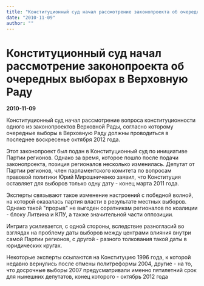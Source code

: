 ```yaml
---
title: "Конституционный суд начал рассмотрение законопроекта об очередных выборах в Верховную Раду"
date: "2010-11-09"
author: ""
---
```


# Конституционный суд начал рассмотрение законопроекта об очередных выборах в Верховную Раду

**2010-11-09** 

Конституционный суд начал рассмотрение вопроса конституционности одного из законопроектов Верховной Рады, согласно которому очередные выборы в Верховную Раду должны проводиться в последнее воскресенье октября 2012 года.

Этот законопроект был подан в Конституционный суд по инициативе Партии регионов. Однако за время, которое пошло после подачи законопроекта, позиция регионалов несколько изменилась. Депутат от Партии регионов, член парламентского комитета по вопросам правовой политики Юрий Мирошниченко заявил, что Конституция оставляет для выборов только одну дату - конец марта 2011 года.

Эксперты связывают такое изменение настроений с победной волной, на которой оказалась партия власти в результате местных выборов. Однако такой "прорыв" не выгоден соратникам регионалов по коалиции - блоку Литвина и КПУ, а также значительной части оппозиции.

Интрига усиливается, с одной стороны, вследствие разногласий во взглядах на проблему даты выборов между центрами влияния внутри самой Партии регионов, с другой - разного толкования такой даты в юридических кругах.

Некоторые эксперты ссылаются на Конституцию 1996 года, к которой недавно вернулись после отмены политреформы 2004, другие - на то, что досрочные выборы 2007 предусматривали именно пятилетний срок для нынешних депутатов, конец которого - октябрь 2012 года